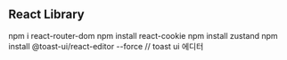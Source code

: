 ## React Library

npm i react-router-dom
npm install react-cookie
npm install zustand
npm install @toast-ui/react-editor --force // toast ui 에디터
